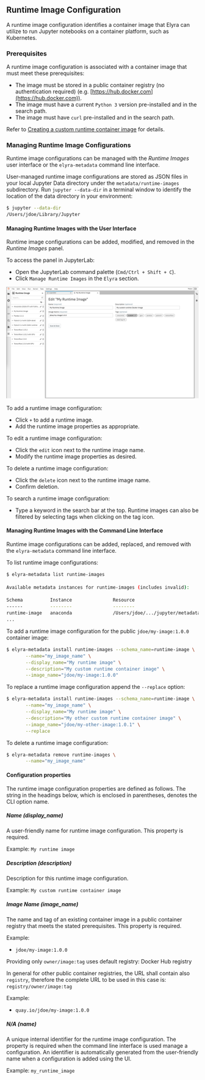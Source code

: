<!--
{% comment %}
Copyright 2018-2021 Elyra Authors

Licensed under the Apache License, Version 2.0 (the "License");
you may not use this file except in compliance with the License.
You may obtain a copy of the License at

http://www.apache.org/licenses/LICENSE-2.0

Unless required by applicable law or agreed to in writing, software
distributed under the License is distributed on an "AS IS" BASIS,
WITHOUT WARRANTIES OR CONDITIONS OF ANY KIND, either express or implied.
See the License for the specific language governing permissions and
limitations under the License.
{% endcomment %}
-->
## Runtime Image Configuration

A runtime image configuration identifies a container image that Elyra can utilize to run Jupyter notebooks on a container platform, such as Kubernetes.

### Prerequisites

A runtime image configuration is associated with a container image that must meet these prerequisites:

- The image must be stored in a public container registry (no authentication required) (e.g. [https://hub.docker.com](https://hub.docker.com)).
- The image must have a current `Python 3` version pre-installed and in the search path.
- The image must have `curl` pre-installed and in the search path.

Refer to [Creating a custom runtime container image](/recipes/creating-a-custom-runtime-image.md) for details.

### Managing Runtime Image Configurations

Runtime image configurations can be managed with the _Runtime Images_ user interface or the `elyra-metadata` command line interface. 

User-managed runtime image configurations are stored as JSON files in your local Jupyter Data directory under the `metadata/runtime-images` subdirectory.  Run `jupyter --data-dir` in a terminal window to identify the location of the data directory in your environment:

```bash
$ jupyter --data-dir
/Users/jdoe/Library/Jupyter
```

#### Managing Runtime Images with the User Interface

Runtime image configurations can be added, modified, and removed in the _Runtime Images_ panel.

To access the panel in JupyterLab:

- Open the JupyterLab command palette (`Cmd/Ctrl + Shift + C`).
- Click `Manage Runtime Images` in the `Elyra` section.

![Runtime Images UI](../images/runtime-images-ui.png)

To add a runtime image configuration:

- Click `+` to add a runtime image.
- Add the runtime image properties as appropriate.

To edit a runtime image configuration:

- Click the `edit` icon next to the runtime image name.
- Modify the runtime image properties as desired.

To delete a runtime image configuration:

- Click the `delete` icon next to the runtime image name.
- Confirm deletion.

To search a runtime image configuration:
- Type a keyword in the search bar at the top. Runtime images can also be filtered by selecting tags when clicking on the tag icon.

#### Managing Runtime Images with the Command Line Interface

Runtime image configurations can be added, replaced, and removed with the `elyra-metadata` command line interface.

To list runtime image configurations:

```bash
$ elyra-metadata list runtime-images

Available metadata instances for runtime-images (includes invalid):

Schema          Instance               Resource                                                                                                       
------          --------               --------                                                                                                       
runtime-image   anaconda               /Users/jdoe/.../jupyter/metadata/runtime-images/anaconda.json
...  
```

To add a runtime image configuration for the public `jdoe/my-image:1.0.0` container image:

```bash
$ elyra-metadata install runtime-images --schema_name=runtime-image \
       --name="my_image_name" \
       --display_name="My runtime image" \
       --description="My custom runtime container image" \
       --image_name="jdoe/my-image:1.0.0"
```

To replace a runtime image configuration append the `--replace` option:

```bash
$ elyra-metadata install runtime-images --schema_name=runtime-image \
       --name="my_image_name" \
       --display_name="My runtime image" \
       --description="My other custom runtime container image" \
       --image_name="jdoe/my-other-image:1.0.1" \
       --replace
```

To delete a runtime image configuration:

```bash
$ elyra-metadata remove runtime-images \
       --name="my_image_name"
```

#### Configuration properties

The runtime image configuration properties are defined as follows. The string in the headings below, which is enclosed in parentheses, denotes the CLI option name.

##### Name (display_name)

A user-friendly name for runtime image configuration. This property is required.

Example: `My runtime image`

##### Description (description)

Description for this runtime image configuration.

Example: `My custom runtime container image`

##### Image Name (image_name)

The name and tag of an existing container image in a public container registry that meets the stated prerequisites. This property is required.

Example:

- `jdoe/my-image:1.0.0`

Providing only `owner/image:tag` uses default registry: Docker Hub registry

In general for other public container registries, the URL shall contain also `registry`, therefore the complete URL to be used in this case is: `registry/owner/image:tag`

Example:

- `quay.io/jdoe/my-image:1.0.0`

##### N/A (name)

A unique internal identifier for the runtime image configuration. The property is required when the command line interface is used manage a configuration. An identifier is automatically generated from the user-friendly name when a configuration is added using the UI.

Example: `my_runtime_image`
